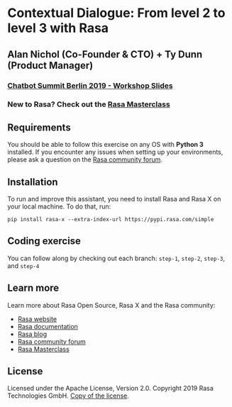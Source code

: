 # Contextual Dialogue: From level 2 to level 3 with Rasa

## Alan Nichol (Co-Founder & CTO) + Ty Dunn (Product Manager)

### [Chatbot Summit Berlin 2019 - Workshop Slides](https://docs.google.com/presentation/d/1GtaWc5jLkfoQQe4F9LeWb7qaCoSrJUv6-QsItZs9PIQ/edit#slide=id.g758916d0ef_0_652)

### New to Rasa? Check out the [Rasa Masterclass](https://www.youtube.com/playlist?list=PL75e0qA87dlHQny7z43NduZHPo6qd-cRc)

## Requirements

You should be able to follow this exercise on any OS with **Python 3** installed. If you encounter any
issues when setting up your environments, please ask a question on the [Rasa community forum](https://forum.rasa.com).

## Installation

To run and improve this assistant, you need to install Rasa and Rasa X on your local machine.
To do that, run:  

`pip install rasa-x --extra-index-url https://pypi.rasa.com/simple`

## Coding exercise

You can follow along by checking out each branch: `step-1`, `step-2`, `step-3`, and `step-4`

## Learn more
Learn more about Rasa Open Source, Rasa X and the Rasa community:
- [Rasa website](https://rasa.com)
- [Rasa documentation](https://rasa.com/docs)
- [Rasa blog](https://blog.rasa.com)
- [Rasa community forum](https://forum.rasa.com)
- [Rasa Masterclass](https://www.youtube.com/playlist?list=PL75e0qA87dlHQny7z43NduZHPo6qd-cRc)

## License
Licensed under the Apache License, Version 2.0.
Copyright 2019 Rasa Technologies GmbH. [Copy of the license](LICENSE.txt).
